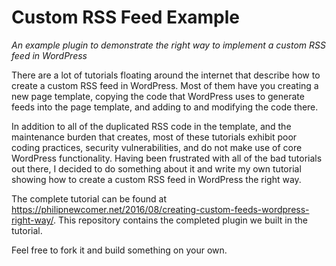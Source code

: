 # Custom RSS Feed Example
*An example plugin to demonstrate the right way to implement a custom RSS feed in WordPress*

There are a lot of tutorials floating around the internet that describe how to create a custom RSS feed in WordPress. Most of them have you creating a new page template, copying the code that WordPress uses to generate feeds into the page template, and adding to and modifying the code there.

In addition to all of the duplicated RSS code in the template, and the maintenance burden that creates, most of these tutorials exhibit poor coding practices, security vulnerabilities, and do not make use of core WordPress functionality. Having been frustrated with all of the bad tutorials out there, I decided to do something about it and write my own tutorial showing how to create a custom RSS feed in WordPress the right way.

The complete tutorial can be found at https://philipnewcomer.net/2016/08/creating-custom-feeds-wordpress-right-way/. This repository contains the completed plugin we built in the tutorial.

Feel free to fork it and build something on your own.
